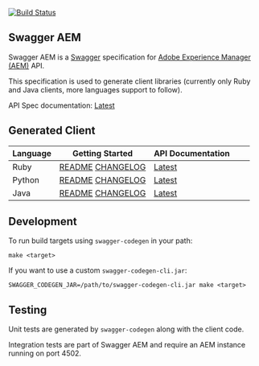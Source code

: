 [![Build Status](https://img.shields.io/travis/shinesolutions/swagger-aem.svg)](http://travis-ci.org/shinesolutions/swagger-aem)

Swagger AEM
-----------

Swagger AEM is a [Swagger](http://swagger.io/) specification for [Adobe Experience Manager (AEM)](http://www.adobe.com/au/marketing-cloud/enterprise-content-management.html) API.

This specification is used to generate client libraries (currently only Ruby and Java clients, more languages support to follow).

API Spec documentation: [Latest](https://shinesolutions.github.io/swagger-aem/api/latest/index.html)

Generated Client
----------------

| Language | Getting Started                                                                                                                                                                 | API Documentation                                                               |   |   |
|----------|---------------------------------------------------------------------------------------------------------------------------------------------------------------------------------|---------------------------------------------------------------------------------|---|---|
| Ruby     | [README](https://github.com/shinesolutions/swagger-aem/blob/master/ruby/README.md) [CHANGELOG](https://github.com/shinesolutions/swagger-aem/blob/master/ruby/CHANGELOG.md)     | [Latest](https://shinesolutions.github.io/swagger-aem/ruby/latest/index.html)   |   |   |
| Python   | [README](https://github.com/shinesolutions/swagger-aem/blob/master/python/README.md) [CHANGELOG](https://github.com/shinesolutions/swagger-aem/blob/master/python/CHANGELOG.md) | [Latest](https://shinesolutions.github.io/swagger-aem/python/latest/index.html) |   |   |
| Java     | [README](https://github.com/shinesolutions/swagger-aem/blob/master/java/README.md) [CHANGELOG](https://github.com/shinesolutions/swagger-aem/blob/master/java/CHANGELOG.md)     | [Latest](https://shinesolutions.github.io/swagger-aem/java/latest/index.html)   |   |   |

Development
-----------

To run build targets using `swagger-codegen` in your path:

    make <target>

If you want to use a custom `swagger-codegen-cli.jar`:

    SWAGGER_CODEGEN_JAR=/path/to/swagger-codegen-cli.jar make <target>

Testing
-------

Unit tests are generated by `swagger-codegen` along with the client code.

Integration tests are part of Swagger AEM and require an AEM instance running on port 4502.
